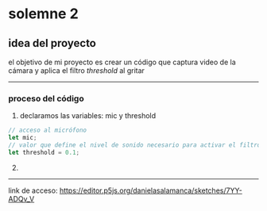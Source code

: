 # solemne 2

## idea del proyecto

el objetivo de mi proyecto es crear un código que captura video de la cámara y aplica el filtro *threshold* al gritar

***
### proceso del código

1. declaramos las variables: mic y threshold

```javascript
// acceso al micrófono
let mic;
// valor que define el nivel de sonido necesario para activar el filtro
let threshold = 0.1;
```
2. 
***
link de acceso:
<https://editor.p5js.org/danielasalamanca/sketches/7YY-ADQv_V>
  

  
